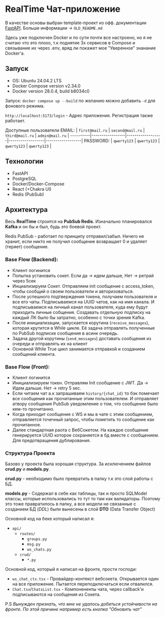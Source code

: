 # RealTime Чат-приложение 
В качестве основы выбран template-проект из офф. документации [FastAPI](https://github.com/fastapi/full-stack-fastapi-template). Больше информации -> `OLD_README.md`

Здесь уже подключен Docker и по сути почти все настроено, но я не считаю что это плохо, т.к поднятие 3х сервисов в Compose и связывание их через .env, вряд ли покажет мое "Уверенное" знанание Docker'a.

## Запуск
- OS: Ubuntu 24.04.2 LTS
- Docker Compose version v2.34.0
- Docker version 28.0.4, build b8034c0

Запуск: `docker compose up --build` по желанию можно добавить `-d` для фонового режима.

`http://localhost:5173/login` - Адрес приложения. Регистрация также работает. 

Доступные пользователи 
EMAIL:    | `first@mail.ru` | `second@mail.ru` | `third@mail.ru`  | `admin@mail.ru`  |
----------|-----------------|------------------|------------------|------------------|
PASSWORD: | `qwerty123`     | `qwerty123`      | `qwerty123`      | `qwerty123`      |

## Технологии
- FastAPI
- PostgreSQL
- Docker/Docker-Compose
- React (+Chakra UI)
- Redis (PubSub)

## Архитектура
Весь **RealTime** строится на **PubSub Redis**. Изначально планировался **Kafka** и он бы и был, будь это боевой проект. 

Redis PubSub - работает по принципу отправил/забыл. Ничего не хранит, если никто не получил сообщение возвращает 0 и удаляет (теряет) сообщение.

### Base Flow (Backend):
- Клиент логинится 
- Попытка установить сокет. Если да -> идем дальше, Нет ->  ретрай через 5сек
- Инциализируем Сокет. Отправляем init сообщение с access_token, чтобы сообщий о своем пользователи и авторизоваться.
- После успешного подтверждения токена, получаем пользователя и все его чаты. Подписываемся на UUID чатов, как на имя канала. И подписываемся на личный канал пользователя, куда ему будут приходить личные собщения. Создавать отдельную подписку на каждый ЛК было бы затратно, особенно с точки зрения Kafka.
- После инициализации, запускается корутина (`receive_messages`), которая крутится в While цикле. Её задача отправлять полученные по PubSub подписке сообщения в асинк очередь.
- Задача другой корутины (`send_messages`) доставать сообщения из очереди и отправлять их на клиент 
- Основной While True цикл занимается отправкой и созданием сообщений клиента.


### Base Flow (Front):
- Клиент логинится 
- Инициализируем токен. Отправлям Init сообщение с JWT. Да -> Идем дальше. Нет -> retry 5 sec.
- Если читаем чат а.к запрашиваем `history/{chat_id}` то бэк помечает все сообщения как прочитанные этим пользователем. И отправляет атвору сообщения PubSub уведомление о том, что сообщение было кем-то прочитанно.
- Когда приходит сообщение с WS и мы в чате с этим сообщением, отправляется точечный запрос, чтобы пометить то сообщение как прочитанное.  
- Далее стандартная раота с ВебСокетом. На каждое сообщение генерируется UUID которое сохраняется в бд вместе с сообщением. Для предотвращения дублирования. 


### Структура Проекта
Базово у проекта была хорошая структура. 
За исключением файлов **crud.py** и **models.py**. 

**crud.py** - необходимо было превратить в папку т.к это слой работы с БД.

**models.py** - Содержал в себе как таблицы, так и просто SQLModel классы, которые использовались то тут то там как валидаторы. Поэтому это тоже правратилось в папку, а все модели не связанные с созданием БД (*DDL*) были вынесены в слой **DTO** (Data Transfer Object)

Основной код на беке который написал я:
- `api/`
  - `routes/`
    - `groups.py`
    - `msg.py`
    - `ws_chats.py`
  - `crud/`
    - `*.py`

Основной код, который я написал на фронте, прости господи:
- `ws_chat_ctx.tsx` - Провайдер-контекст вебсокета. Открывается один на все приложение. Пытается переподключаться если отвалился.
- `Chat.tsx`/`ChatsList.tsx` - Компонененты чата, через callback'и подписываются на сообщения из Сокета.

P.S 
*Вынужден признать, что мне не удалось добиться устойчивости на фронте. По этой причине например есть кнопка "Обновить чат"*
